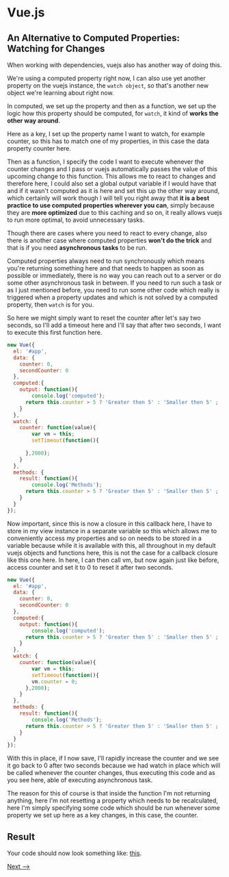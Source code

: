 # Vue.js

## An Alternative to Computed Properties: Watching for Changes

When working with dependencies, vuejs also has another way of doing this. 

We're using a computed property right now, I can also use yet another property on the vuejs instance, the ``watch object``, so that's another new object we're learning about right now. 

In computed, we set up the property and then as a function, we set up the logic how this property should be computed, for ``watch``, it kind of **works the other way around**. 

Here as a key, I set up the property name I want to watch, for example counter, so this has to match one of my properties, in this case the data property counter here.

Then as a function, I specify the code I want to execute whenever the counter changes and I pass or vuejs automatically passes the value of this upcoming change to this function. This allows me to react to changes and therefore here, I could also set a global output variable if I would have that and if it wasn't computed as it is here and set this up the other way around, which certainly will work though I will tell you right away that **it is a best practice to use computed properties wherever you can**, simply because they are **more optimized** due to this caching and so on, it really allows vuejs to run more optimal, to avoid unnecessary tasks.

Though there are cases where you need to react to every change, also there is another case where computed properties **won't do the trick** and that is if you need **asynchronous tasks** to be run. 

Computed properties always need to run synchronously which means you're returning something here and that needs to happen as soon as possible or immediately, there is no way you can reach out to a server or do some other asynchronous task in between. If you need to run such a task or as I just mentioned before, you need to run some other code which really is triggered when a property updates and which is not solved by a computed property, then ``watch`` is for you.

So here we might simply want to reset the counter after let's say two seconds, so I'll add a timeout here and I'll say that after two seconds, I want to execute this first function here. 

```Javascript
new Vue({
  el: '#app',
  data: {
    counter: 0,
    secondCounter: 0
  },
  computed:{
    output: function(){
    	console.log('computed');
      return this.counter > 5 ? 'Greater then 5' : 'Smaller then 5' ;
    }
  },
  watch: {
  	counter: function(value){
    	var vm = this;
    	setTimeout(function(){
      	
      },2000);
    }
  },
  methods: {
    result: function(){
    	console.log('Methods');
      return this.counter > 5 ? 'Greater then 5' : 'Smaller then 5' ;
    }
  }
});
```

Now important, since this is now a closure in this callback here, I have to store in my view instance in a separate variable so this which allows me to conveniently access my properties and so on needs to be stored in a variable because while it is available with this, all throughout in my default vuejs objects and functions here, this is not the case for a callback closure like this one here. In here, I can then call vm, but now again just like before, access counter and set it to 0 to reset it after two seconds.

```JavaScript
new Vue({
  el: '#app',
  data: {
    counter: 0,
    secondCounter: 0
  },
  computed:{
    output: function(){
    	console.log('computed');
      return this.counter > 5 ? 'Greater then 5' : 'Smaller then 5' ;
    }
  },
  watch: {
  	counter: function(value){
    	var vm = this;
    	setTimeout(function(){
      	vm.counter = 0;
      },2000);
    }
  },
  methods: {
    result: function(){
    	console.log('Methods');
      return this.counter > 5 ? 'Greater then 5' : 'Smaller then 5' ;
    }
  }
});
```

With this in place, if I now save, I'll rapidly increase the counter and we see it go back to 0 after two seconds because we had watch in place which will be called whenever the counter changes, thus executing this code and as you see here, able of executing asynchronous task.

The reason for this of course is that inside the function I'm not returning anything, here I'm not resetting a property which needs to be recalculated, here I'm simply specifying some code which should be run whenever some  property we set up here as a key changes, in this case, the counter.

## Result
Your code should now look something like: [this](https://jsfiddle.net/ministrare/xz73jqr2/).

[Next -->](./Shorthands.md)